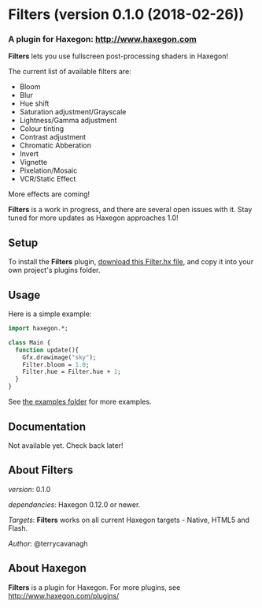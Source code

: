 # Filters (version 0.1.0 (2018-02-26))
### A plugin for Haxegon: http://www.haxegon.com

**Filters** lets you use fullscreen post-processing shaders in Haxegon!

The current list of available filters are:
 - Bloom
 - Blur
 - Hue shift
 - Saturation adjustment/Grayscale
 - Lightness/Gamma adjustment
 - Colour tinting
 - Contrast adjustment
 - Chromatic Abberation
 - Invert
 - Vignette
 - Pixelation/Mosaic
 - VCR/Static Effect

More effects are coming!

**Filters** is a work in progress, and there are several open issues with it. Stay tuned for more updates as Haxegon approaches 1.0!

## Setup

To install the **Filters** plugin, <a href="https://raw.githubusercontent.com/haxegon/plugin_filters/master/plugins/Filter.hx">download this Filter.hx file</a>, and copy it into your own project's plugins folder.

## Usage

Here is a simple example:

``` haxe
import haxegon.*;

class Main {
  function update(){
    Gfx.drawimage("sky");
    Filter.bloom = 1.0;
    Filter.hue = Filter.hue + 1;
  }
}
```

See <a href="https://github.com/haxegon/plugin_filters/tree/master/examples">the examples folder</a> for more examples. 

## Documentation

Not available yet. Check back later!

## About Filters

*version*: 0.1.0

*dependancies*: Haxegon 0.12.0 or newer.

*Targets*: **Filters** works on all current Haxegon targets - Native, HTML5 and Flash.

*Author*: @terrycavanagh

## About Haxegon

**Filters** is a plugin for Haxegon. For more plugins, see http://www.haxegon.com/plugins/
